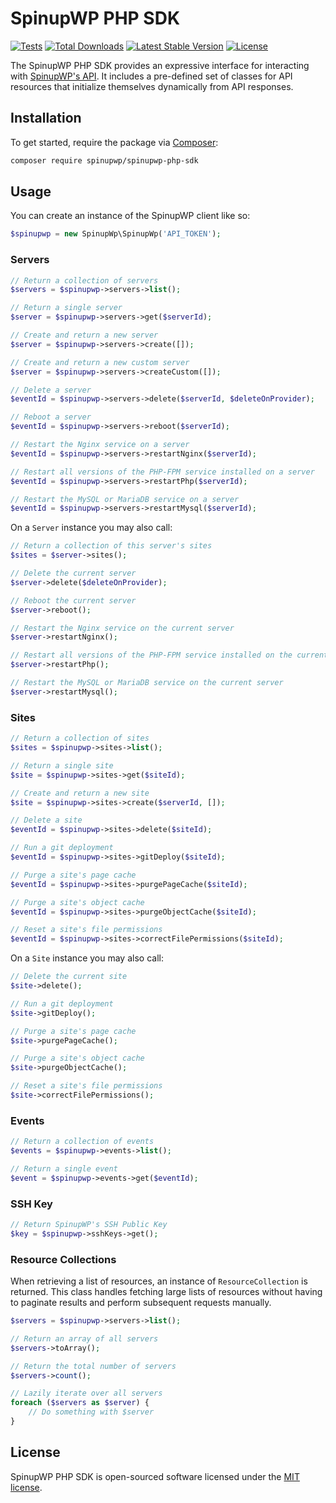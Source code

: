 # SpinupWP PHP SDK

[![Tests](https://github.com/spinupwp/spinupwp-php-sdk/actions/workflows/tests.yml/badge.svg?event=push)](https://github.com/spinupwp/spinupwp-php-sdk/actions/workflows/tests.yml)
[![Total Downloads](https://img.shields.io/packagist/dt/spinupwp/spinupwp-php-sdk)](https://packagist.org/packages/spinupwp/spinupwp-php-sdk)
[![Latest Stable Version](https://img.shields.io/packagist/v/spinupwp/spinupwp-php-sdk)](https://packagist.org/packages/spinupwp/spinupwp-php-sdk)
[![License](https://img.shields.io/packagist/l/spinupwp/spinupwp-php-sdk)](https://packagist.org/packages/spinupwp/spinupwp-php-sdk)

The SpinupWP PHP SDK provides an expressive interface for interacting with [SpinupWP's API](https://api.spinupwp.com). It includes a pre-defined set of classes for API resources that initialize themselves dynamically from API responses.

## Installation
To get started, require the package via [Composer](https://getcomposer.org):
```bash
composer require spinupwp/spinupwp-php-sdk
```

## Usage
You can create an instance of the SpinupWP client like so:
```php
$spinupwp = new SpinupWp\SpinupWp('API_TOKEN');
```

### Servers
```php
// Return a collection of servers
$servers = $spinupwp->servers->list();

// Return a single server
$server = $spinupwp->servers->get($serverId);

// Create and return a new server 
$server = $spinupwp->servers->create([]);

// Create and return a new custom server 
$server = $spinupwp->servers->createCustom([]);

// Delete a server
$eventId = $spinupwp->servers->delete($serverId, $deleteOnProvider);

// Reboot a server
$eventId = $spinupwp->servers->reboot($serverId);

// Restart the Nginx service on a server
$eventId = $spinupwp->servers->restartNginx($serverId);

// Restart all versions of the PHP-FPM service installed on a server
$eventId = $spinupwp->servers->restartPhp($serverId);

// Restart the MySQL or MariaDB service on a server
$eventId = $spinupwp->servers->restartMysql($serverId);
```
On a `Server` instance you may also call:
```php
// Return a collection of this server's sites
$sites = $server->sites();

// Delete the current server
$server->delete($deleteOnProvider);

// Reboot the current server
$server->reboot();

// Restart the Nginx service on the current server
$server->restartNginx();

// Restart all versions of the PHP-FPM service installed on the current server
$server->restartPhp();

// Restart the MySQL or MariaDB service on the current server
$server->restartMysql();
```

### Sites
```php
// Return a collection of sites
$sites = $spinupwp->sites->list();

// Return a single site
$site = $spinupwp->sites->get($siteId);

// Create and return a new site 
$site = $spinupwp->sites->create($serverId, []);

// Delete a site
$eventId = $spinupwp->sites->delete($siteId);

// Run a git deployment
$eventId = $spinupwp->sites->gitDeploy($siteId);

// Purge a site's page cache
$eventId = $spinupwp->sites->purgePageCache($siteId);

// Purge a site's object cache
$eventId = $spinupwp->sites->purgeObjectCache($siteId);

// Reset a site's file permissions
$eventId = $spinupwp->sites->correctFilePermissions($siteId);
```
On a `Site` instance you may also call:
```php
// Delete the current site
$site->delete();

// Run a git deployment
$site->gitDeploy();

// Purge a site's page cache
$site->purgePageCache();

// Purge a site's object cache
$site->purgeObjectCache();

// Reset a site's file permissions
$site->correctFilePermissions();
````

### Events
```php
// Return a collection of events
$events = $spinupwp->events->list();

// Return a single event
$event = $spinupwp->events->get($eventId);
```

### SSH Key
```php
// Return SpinupWP's SSH Public Key
$key = $spinupwp->sshKeys->get();
```

### Resource Collections
When retrieving a list of resources, an instance of `ResourceCollection` is returned. This class handles fetching large lists of resources without having to paginate results and perform subsequent requests manually.
```php
$servers = $spinupwp->servers->list();

// Return an array of all servers
$servers->toArray();

// Return the total number of servers
$servers->count();

// Lazily iterate over all servers
foreach ($servers as $server) {
    // Do something with $server
}
```

## License
SpinupWP PHP SDK is open-sourced software licensed under the [MIT license](LICENSE.md).
